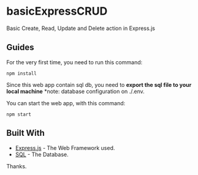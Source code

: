 # basicExpressCRUD
Basic Create, Read, Update and Delete action in Express.js

## Guides
For the very first time, you need to run this command:
```
npm install
```

Since this web app contain sql db, you need to **export the sql file to your local machine**
\*note: database configuration on ./.env.

You can start the web app, with this command:
```
npm start
```

## Built With

* [Express.js](https://expressjs.com/) - The Web Framework used.
* [SQL](https://www.mysql.com/) - The Database.

Thanks.
